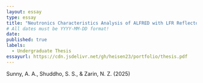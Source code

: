 ```yaml
---
layout: essay
type: essay
title: "Neutronics Characteristics Analysis of ALFRED with LFR Reflector Comparison and Evaluation of a Conceptual MPRR Using OpenMC"
# All dates must be YYYY-MM-DD format!
date:
published: true
labels:
  - Undergraduate Thesis
essayurl: https://cdn.jsdelivr.net/gh/heisen23/portfolio/thesis.pdf
---
```


Sunny, A. A., Shuddho, S. S., & Zarin, N. Z. (2025)
